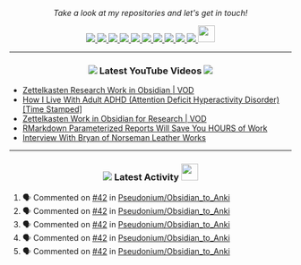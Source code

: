 <!-- Social Section -->
<p align="center">
  <i>Take a look at my repositories and let's get in touch!</i>

<p align="center">
  <a href= "https://github.com/tallguyjenks/">
    <img src="https://img.icons8.com/material-outlined/30/000000/source-code.png"/>
  </a>
  <a href= "https://www.linkedin.com/in/bryanjenks/">
    <img src="https://img.icons8.com/material-outlined/30/000000/linkedin.png"/>
  </a>
  <a href= "https://twitter.com/tallguyjenks">
    <img src="https://img.icons8.com/material-outlined/30/000000/twitter.png"/>
  </a>
  <a href= "https://www.bryanjenks.xyz">
    <img src="https://img.icons8.com/material-outlined/30/000000/geography.png"/>
  </a>
  <a href="https://www.buymeacoffee.com/tallguyjenks">
    <img src="https://img.icons8.com/material-outlined/30/000000/cafe.png"/>
  </a>
  <a href="https://www.youtube.com/c/BryanJenksTech">
    <img src="https://img.icons8.com/material-outlined/30/000000/youtube-play.png"/>
  </a>
  <a href="https://orcid.org/0000-0002-9604-3069">
    <img src="https://img.icons8.com/material-outlined/30/000000/camera-addon-identification.png"/>
  </a>
  <a href="https://github.com/tallguyjenks/CV/blob/master/CV.pdf">
    <img src="https://img.icons8.com/material-outlined/30/000000/parse-from-clipboard.png"/>
  </a>
  <a href="mailto:bryanjenks@protonmail.com">
    <img src="https://img.icons8.com/ios-glyphs/30/000000/physics.png"/>
  </a>
  <a href="https://medium.com/@tallguyjenks">
    <img src="https://img.icons8.com/ios-filled/30/000000/medium-new.png"/>
  </a>
  <a href="https://stackoverflow.com/users/12339658/tallguyjenks">
    <img src="https://cdn.jsdelivr.net/npm/simple-icons@3.0.1/icons/stackoverflow.svg" height="30px" width="30px" />
  </a>
  
</p>

---
  
<h3 align="center"><a href="https://www.youtube.com/c/BryanJenksTech"><img src="https://img.icons8.com/material-outlined/30/000000/youtube-play.png"/></a> Latest YouTube Videos <a href="https://www.youtube.com/c/BryanJenksTech"><img src="https://img.icons8.com/material-outlined/30/000000/youtube-play.png"/></a></h3>

<!-- YOUTUBE:START -->
- [Zettelkasten Research Work in Obsidian | VOD](https://www.youtube.com/watch?v=9hQ8ZdOOljg)
- [How I Live With Adult ADHD (Attention Deficit Hyperactivity Disorder) [Time Stamped]](https://www.youtube.com/watch?v=5uI3xymx4do)
- [Zettelkasten Work in Obsidian for Research | VOD](https://www.youtube.com/watch?v=rNMMwaKgz18)
- [RMarkdown Parameterized Reports Will Save You HOURS of Work](https://www.youtube.com/watch?v=oFKb8WYDLB0)
- [Interview With Bryan of Norseman Leather Works](https://www.youtube.com/watch?v=erY8W6EGBYw)
<!-- YOUTUBE:END -->

---

<h3 align="center"><a href= "https://github.com/tallguyjenks/"><img src="https://img.icons8.com/material-outlined/30/000000/cafe.png"/></a> Latest Activity <a href= "https://github.com/tallguyjenks/"><img src="https://cdn.jsdelivr.net/npm/simple-icons@3.0.1/icons/stackoverflow.svg" height="30px" width="30px" /></a></h3>

<!--START_SECTION:activity-->
1. 🗣 Commented on [#42](https://github.com//Pseudonium/Obsidian_to_Anki/issues/42) in [Pseudonium/Obsidian_to_Anki](https://github.com//Pseudonium/Obsidian_to_Anki)
2. 🗣 Commented on [#42](https://github.com//Pseudonium/Obsidian_to_Anki/issues/42) in [Pseudonium/Obsidian_to_Anki](https://github.com//Pseudonium/Obsidian_to_Anki)
3. 🗣 Commented on [#42](https://github.com//Pseudonium/Obsidian_to_Anki/issues/42) in [Pseudonium/Obsidian_to_Anki](https://github.com//Pseudonium/Obsidian_to_Anki)
4. 🗣 Commented on [#42](https://github.com//Pseudonium/Obsidian_to_Anki/issues/42) in [Pseudonium/Obsidian_to_Anki](https://github.com//Pseudonium/Obsidian_to_Anki)
5. 🗣 Commented on [#42](https://github.com//Pseudonium/Obsidian_to_Anki/issues/42) in [Pseudonium/Obsidian_to_Anki](https://github.com//Pseudonium/Obsidian_to_Anki)
<!--END_SECTION:activity-->
